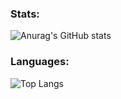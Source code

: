 ### Stats:

![Anurag's GitHub stats](github-readme-stats-bay-eight-73.vercel.app?username=m0hanad1&show_icons=true&include_all_commits=true&theme=tokyonight)


### Languages:
![Top Langs](github-readme-stats-bay-eight-73.vercel.app/top-langs/?username=m0hanad1&theme=tokyonight&hide=html,css&langs_count=4)

